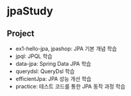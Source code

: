 # jpaStudy
## Project
- ex1-hello-jpa, jpashop: JPA 기본 개념 학습
- jpql: JPQL 학습
- data-jpa: Spring Data JPA 학습
- querydsl: QueryDsl 학습
- efficientJpa: JPA 성능 개선 학습
- practice: 테스트 코드를 통한 JPA 동작 과정 학습
